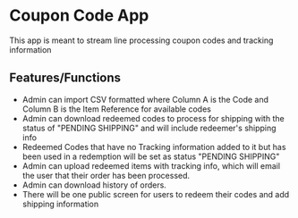 # Coupon Code App

This app is meant to stream line processing coupon codes and tracking information

## Features/Functions

* Admin can import CSV formatted where Column A is the Code and Column B is the Item Reference for available codes
* Admin can download redeemed codes to process for shipping with the status of "PENDING SHIPPING" and will include redeemer's shipping info
* Redeemed Codes that have no Tracking information added to it but has been used in a redemption will be set as status "PENDING SHIPPING"
* Admin can upload redeemed items with tracking info, which will email the user that their order has been processed.
* Admin can download history of orders.
* There will be one public screen for users to redeem their codes and add shipping information
